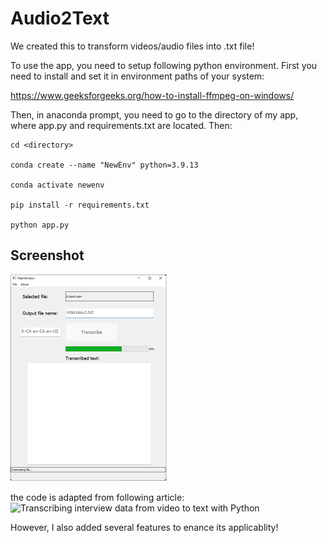 # Audio2Text
We created this to transform videos/audio files into .txt file!


To use the app, you need to setup following python environment. First you need to install <ffmpeg> and set it in environment paths of your system:

https://www.geeksforgeeks.org/how-to-install-ffmpeg-on-windows/

Then, in anaconda prompt, you need to go to the directory of my app, where app.py and requirements.txt are located. Then:

```
cd <directory>

conda create --name "NewEnv" python=3.9.13

conda activate newenv 

pip install -r requirements.txt

python app.py
```


## Screenshot
![alt text](https://github.com/magnumical/Audio2Text/blob/main/img/img.png?raw=true)

the code is adapted from following article:
![Transcribing interview data from video to text with Python](https://towardsdatascience.com/transcribing-interview-data-from-video-to-text-with-python-5cdb6689eea1)

However, I also added several features to enance its applicablity!
